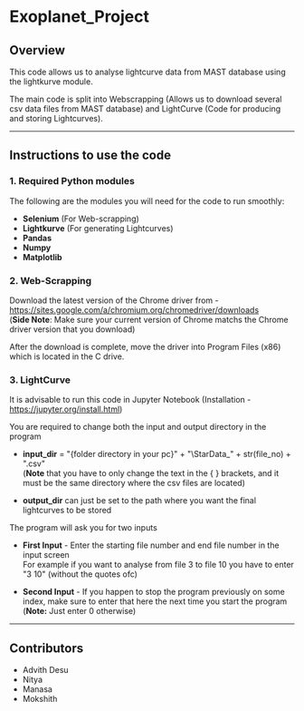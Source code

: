 # Exoplanet_Project

## Overview
This code allows us to analyse lightcurve data from MAST database using the lightkurve module.

The main code is split into Webscrapping (Allows us to download several csv data files from MAST database) and LightCurve (Code for producing and storing Lightcurves).

---
## Instructions to use the code

### 1. Required Python modules

The following are the modules you will need for the code to run smoothly:
  
  - **Selenium** (For Web-scrapping)
  - **Lightkurve** (For generating Lightcurves)
  - **Pandas**
  - **Numpy**
  - **Matplotlib**

### 2. Web-Scrapping

Download the latest version of the Chrome driver from - <https://sites.google.com/a/chromium.org/chromedriver/downloads> <br />
(**Side Note**: Make sure your current version of Chrome matchs the Chrome driver version that you download)

After the download is complete, move the driver into Program Files (x86) which is located in the C drive.

### 3. LightCurve

It is advisable to run this code in Jupyter Notebook (Installation - <https://jupyter.org/install.html>)

You are required to change both the input and output directory in the program
  
  - **input_dir** = "{folder directory in your pc}" + "\\StarData_" + str(file_no) + ".csv" <br />
    (**Note** that you have to only change the text in the { } brackets, and it must be the same directory where the csv files are located) 
    
  - **output_dir** can just be set to the path where you want the final lightcurves to be stored
  
The program will ask you for two inputs

  -  **First Input** - Enter the starting file number and end file number in the input screen <br />
     For example if you want to analyse from file 3 to file 10 you have to enter "3 10" (without the quotes ofc)
     
  - **Second Input** - If you happen to stop the program previously on some index, make sure to enter that here the next time you start the program <br />
    (**Note:** Just enter 0 otherwise)
---
## Contributors

- Advith Desu
- Nitya
- Manasa
- Mokshith
